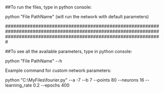 ##To run the files, type in python console:

python "File PathName" (will run the network with default parameters)

#########################################################################################################################################################################

##To see all the available parameters, type in python console: 

python "File PathName" --h

Example command for custom network parameters: 

python "C:\MyFiles\fourier.py" --a -7 --b 7 --points 80 --neurons 16 --learning_rate 0.2 --epochs 400 

